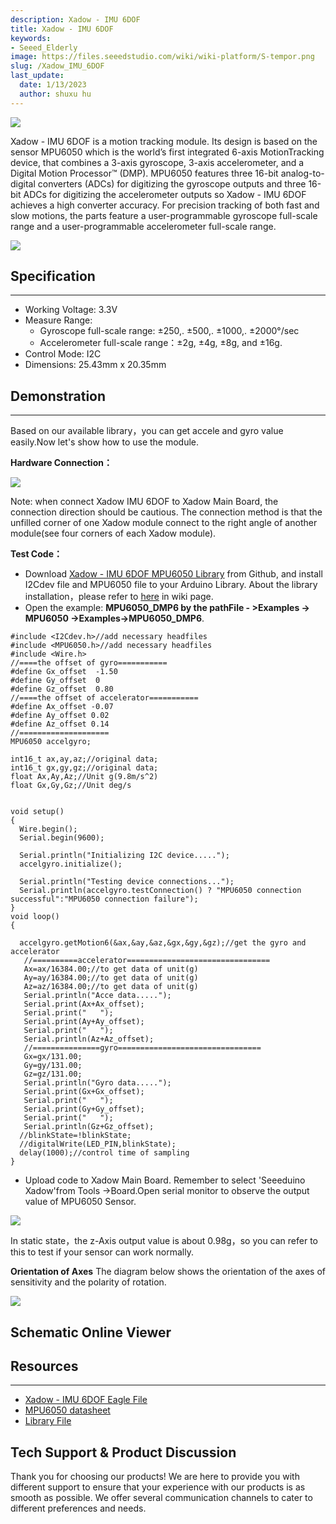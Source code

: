```yaml
---
description: Xadow - IMU 6DOF
title: Xadow - IMU 6DOF
keywords:
- Seeed_Elderly
image: https://files.seeedstudio.com/wiki/wiki-platform/S-tempor.png
slug: /Xadow_IMU_6DOF
last_update:
  date: 1/13/2023
  author: shuxu hu
---
```

![](https://files.seeedstudio.com/wiki/Xadow_IMU_6DOF/img/Imu_6dof_01.jpg)

Xadow - IMU 6DOF is a motion tracking module. Its design is based on the sensor MPU6050 which is the world’s first integrated 6-axis MotionTracking device, that combines a 3-axis gyroscope, 3-axis accelerometer, and a Digital Motion Processor™ (DMP). MPU6050 features three 16-bit analog-to-digital converters (ADCs) for digitizing the gyroscope outputs and three 16-bit ADCs for digitizing the accelerometer outputs so Xadow - IMU 6DOF achieves a high converter accuracy. For precision tracking of both fast and slow motions, the parts feature a user-programmable gyroscope full-scale range and a user-programmable accelerometer full-scale range.

[![](https://files.seeedstudio.com/wiki/Seeed-WiKi/docs/images/300px-Get_One_Now_Banner-ragular.png)](https://www.seeedstudio.com/Xadow-IMU-6DOF-p-1670.html)

## Specification
---
- Working Voltage: 3.3V
- Measure Range:
  - Gyroscope full-scale range: ±250,. ±500,. ±1000,. ±2000°/sec
  - Accelerometer full-scale range：±2g, ±4g, ±8g, and ±16g.
- Control Mode: I2C
- Dimensions: 25.43mm x 20.35mm

## Demonstration
---
Based on our available library，you can get accele and gyro value easily.Now let's show how to use the module.

**Hardware Connection：**

![](https://files.seeedstudio.com/wiki/Xadow_IMU_6DOF/img/Xadow-IMU_6DOF_installation.png)

Note: when connect Xadow IMU 6DOF to Xadow Main Board, the connection direction should be cautious. The connection method is that the unfilled corner of one Xadow module connect to the right angle of another module(see four corners of each Xadow module).

**Test Code：**
  
- Download [Xadow - IMU 6DOF  MPU6050 Library](https://github.com/Seeed-Studio/Xadow_IMU_6DOF) from Github, and install I2Cdev file and MPU6050 file to your Arduino Library. About the library installation，please refer to [here](https://wiki.seeedstudio.com/How_to_install_Arduino_Library) in wiki page.
- Open the example: **MPU6050_DMP6 by the pathFile - >Examples -> MPU6050 ->Examples->MPU6050_DMP6**.

```
#include <I2Cdev.h>//add necessary headfiles
#include <MPU6050.h>//add necessary headfiles
#include <Wire.h>
//====the offset of gyro===========
#define Gx_offset  -1.50
#define Gy_offset  0
#define Gz_offset  0.80
//====the offset of accelerator===========
#define Ax_offset -0.07
#define Ay_offset 0.02
#define Az_offset 0.14
//====================
MPU6050 accelgyro;

int16_t ax,ay,az;//original data;
int16_t gx,gy,gz;//original data;
float Ax,Ay,Az;//Unit g(9.8m/s^2)
float Gx,Gy,Gz;//Unit deg/s


void setup()
{
  Wire.begin();
  Serial.begin(9600);

  Serial.println("Initializing I2C device.....");
  accelgyro.initialize();

  Serial.println("Testing device connections...");
  Serial.println(accelgyro.testConnection() ? "MPU6050 connection successful":"MPU6050 connection failure");
}
void loop()
{

  accelgyro.getMotion6(&ax,&ay,&az,&gx,&gy,&gz);//get the gyro and accelerator
   //==========accelerator================================
   Ax=ax/16384.00;//to get data of unit(g)
   Ay=ay/16384.00;//to get data of unit(g)
   Az=az/16384.00;//to get data of unit(g)
   Serial.println("Acce data.....");
   Serial.print(Ax+Ax_offset);
   Serial.print("   ");
   Serial.print(Ay+Ay_offset);
   Serial.print("   ");
   Serial.println(Az+Az_offset);
   //===============gyro================================
   Gx=gx/131.00;
   Gy=gy/131.00;
   Gz=gz/131.00;
   Serial.println("Gyro data.....");
   Serial.print(Gx+Gx_offset);
   Serial.print("   ");
   Serial.print(Gy+Gy_offset);
   Serial.print("   ");
   Serial.println(Gz+Gz_offset);
  //blinkState=!blinkState;
  //digitalWrite(LED_PIN,blinkState);
  delay(1000);//control time of sampling
}
```

- Upload code to Xadow Main Board. Remember to select 'Seeeduino Xadow'from Tools ->Board.Open serial monitor to observe the output value of MPU6050 Sensor.

![](https://files.seeedstudio.com/wiki/Xadow_IMU_6DOF/img/Xadow_IMU_6DOF_result.jpg)

In static state，the z-Axis output value is about 0.98g，so you can refer to this to test if your sensor can work normally.

**Orientation of Axes**
The diagram below shows the orientation of the axes of sensitivity and the polarity of rotation.

![](https://files.seeedstudio.com/wiki/Xadow_IMU_6DOF/img/MPU6050_%E8%BD%B4%E5%90%91%E5%AE%9A%E4%BD%8D.png)


## Schematic Online Viewer

<div className="altium-ecad-viewer" data-project-src="https://files.seeedstudio.com/wiki/Xadow_IMU_6DOF/res/Xadow_IMU_6DOF_Eagle_File.zip" style={{borderRadius: '0px 0px 4px 4px', height: 500, borderStyle: 'solid', borderWidth: 1, borderColor: 'rgb(241, 241, 241)', overflow: 'hidden', maxWidth: 1280, maxHeight: 700, boxSizing: 'border-box'}}>
</div>



## Resources
---
- [Xadow - IMU 6DOF Eagle File](https://files.seeedstudio.com/wiki/Xadow_IMU_6DOF/res/Xadow_IMU_6DOF_Eagle_File.zip)
- [MPU6050 datasheet](https://files.seeedstudio.com/wiki/Xadow_IMU_6DOF/res/MPU6050.pdf)
- [Library File](https://github.com/Seeed-Studio/Xadow_IMU_6DOF)

## Tech Support & Product Discussion

Thank you for choosing our products! We are here to provide you with different support to ensure that your experience with our products is as smooth as possible. We offer several communication channels to cater to different preferences and needs.

<div class="button_tech_support_container">
<a href="https://forum.seeedstudio.com/" class="button_forum"></a> 
<a href="https://www.seeedstudio.com/contacts" class="button_email"></a>
</div>

<div class="button_tech_support_container">
<a href="https://discord.gg/eWkprNDMU7" class="button_discord"></a> 
<a href="https://github.com/Seeed-Studio/wiki-documents/discussions/69" class="button_discussion"></a>
</div>
